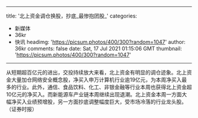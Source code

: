 
---
title: '北上资金调仓换股，抄底_最惨抱团股_'
categories: 
 - 新媒体
 - 36kr
 - 快讯
headimg: 'https://picsum.photos/400/300?random=1047'
author: 36kr
comments: false
date: Sat, 17 Jul 2021 01:15:06 GMT
thumbnail: 'https://picsum.photos/400/300?random=1047'
---

<div>   
从短期超百亿元的进出，交投持续放大来看，北上资金有明显的调仓迹象。北上资金大量加仓网络安全概念股，净买入申万计算机行业逾19亿元，为本周净买入最多的行业。此外，通信、食品饮料、化工、非银金融等行业本周也获得北上资金超10亿元的净买入。而新能源车产业链本周继续出现退潮。北上资金本周一方面大幅净买入业绩预增股，另一方面抄底调整幅度巨大，受市场冷落的行业龙头股。（证券时报）  
</div>
            